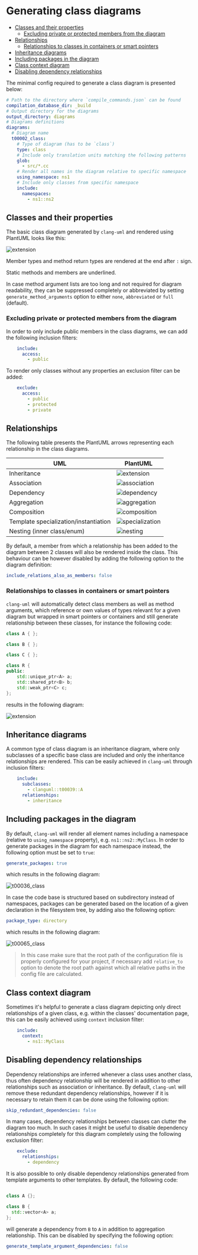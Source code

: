 # Generating class diagrams

<!-- toc -->

* [Classes and their properties](#classes-and-their-properties)
  * [Excluding private or protected members from the diagram](#excluding-private-or-protected-members-from-the-diagram)
* [Relationships](#relationships)
  * [Relationships to classes in containers or smart pointers](#relationships-to-classes-in-containers-or-smart-pointers)
* [Inheritance diagrams](#inheritance-diagrams)
* [Including packages in the diagram](#including-packages-in-the-diagram)
* [Class context diagram](#class-context-diagram)
* [Disabling dependency relationships](#disabling-dependency-relationships)

<!-- tocstop -->

The minimal config required to generate a class diagram is presented below:
```yaml
# Path to the directory where `compile_commands.json` can be found
compilation_database_dir: _build
# Output directory for the diagrams
output_directory: diagrams
# Diagrams definitions
diagrams:
  # Diagram name
  t00002_class:
    # Type of diagram (has to be `class`)
    type: class
    # Include only translation units matching the following patterns
    glob:
      - src/*.cc
    # Render all names in the diagram relative to specific namespace
    using_namespace: ns1
    # Include only classes from specific namespace
    include:
      namespaces:
        - ns1::ns2
```

## Classes and their properties
The basic class diagram generated by `clang-uml` and rendered using PlantUML
looks like this:

![extension](test_cases/t00003_class.svg)

Member types and method return types are rendered at the end after `:` sign.

Static methods and members are underlined.

In case method argument lists are too long and not required for diagram
readability, they can be suppressed completely or abbreviated by setting
`generate_method_arguments` option to either `none`, `abbreviated` or `full`
(default).


### Excluding private or protected members from the diagram
In order to only include public members in the class diagrams, we can add the
following inclusion filters:
```yaml
    include:
      access:
        - public
```

To render only classes without any properties an exclusion filter can be added:
```yaml
    exclude:
      access:
        - public
        - protected
        - private
```

## Relationships

The following table presents the PlantUML arrows representing each relationship
in the class diagrams.

| UML                                    | PlantUML   |
| ----                                   | ---        |
| Inheritance                            | ![extension](img/puml_inheritance.png) |
| Association                            | ![association](img/puml_association.png) |
| Dependency                             | ![dependency](img/puml_dependency.png) |
| Aggregation                            | ![aggregation](img/puml_aggregation.png) |
| Composition                            | ![composition](img/puml_composition.png) |
| Template specialization/instantiation  | ![specialization](img/puml_instantiation.png) |
| Nesting (inner class/enum)             | ![nesting](img/puml_nested.png) |


By default, a member from which a relationship has been added to the diagram
between 2 classes will also be rendered inside the class. This behaviour can be
however disabled by adding the following option to the diagram definition:
```yaml
include_relations_also_as_members: false
```

### Relationships to classes in containers or smart pointers
`clang-uml` will automatically detect class members as well as method arguments,
which reference or own values of types relevant for a given diagram but wrapped
in smart pointers or containers and still generate relationship between these
classes, for instance the following code:

```cpp
class A { };

class B { };

class C { };

class R {
public:
    std::unique_ptr<A> a;
    std::shared_ptr<B> b;
    std::weak_ptr<C> c;
};
```

results in the following diagram:

![extension](test_cases/t00007_class.svg)

## Inheritance diagrams

A common type of class diagram is an inheritance diagram, where only subclasses
of a specific base class are included and only the inheritance relationships are
rendered. This can be easily achieved in `clang-uml` through inclusion filters:
```yaml
    include:
      subclasses:
        - clanguml::t00039::A
      relationships:
        - inheritance
```

## Including packages in the diagram
By default, `clang-uml` will render all element names including a namespace
(relative to `using_namespace` property), e.g. `ns1::ns2::MyClass`.
In order to generate packages in the diagram for each namespace instead, the
following option must be set to `true`:

```yaml
generate_packages: true
```

which results in the following diagram:

![t00036_class](test_cases/t00036_class.svg)

In case the code base is structured based on subdirectory instead of namespaces,
packages can be generated based on the location of a given declaration in the
filesystem tree, by adding also the following option:

```yaml
package_type: directory
```

which results in the following diagram:

![t00065_class](test_cases/t00065_class.svg)

> In this case make sure that the root path of the configuration file is
> properly configured for your project, if necessary add `relative_to` option to
> denote the root path against which all relative paths in the config file are
> calculated.

## Class context diagram
Sometimes it's helpful to generate a class diagram depicting only direct
relationships of a given class, e.g. within the classes' documentation page,
this can be easily achieved using `context` inclusion filter:

```yaml
    include:
      context:
        - ns1::MyClass
```

## Disabling dependency relationships
Dependency relationships are inferred whenever a class uses another class, thus
often dependency relationship will be rendered in addition to other
relationships such as association or inheritance. By default, `clang-uml` will
remove these redundant dependency relationships, however if it is necessary to
retain them it can be done using the following option:

```yaml
skip_redundant_dependencies: false
```

In many cases, dependency relationships between classes can clutter the diagram
too much. In such cases it might be useful to disable dependency relationships
completely for this diagram completely using the following exclusion filter:
```yaml
    exclude:
      relationships:
        - dependency
```

It is also possible to only disable dependency relationships generated from
template arguments to other templates. By default, the following code:

```cpp

class A {};

class B {
  std::vector<A> a;
};
```

will generate a dependency from `B` to `A` in addition to aggregation
relationship. This can be disabled by specifying the following option:

```yaml
generate_template_argument_dependencies: false
```
